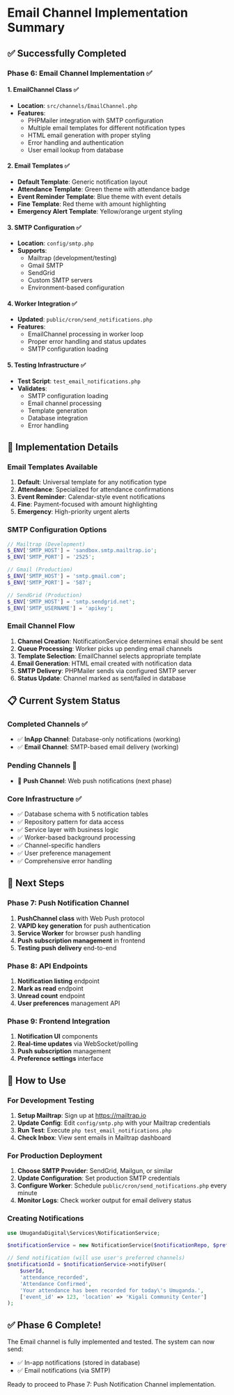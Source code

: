 # Email Channel Implementation Summary

## ✅ Successfully Completed

### **Phase 6: Email Channel Implementation** ✅

#### **1. EmailChannel Class** ✅

- **Location**: `src/channels/EmailChannel.php`
- **Features**:
  - PHPMailer integration with SMTP configuration
  - Multiple email templates for different notification types
  - HTML email generation with proper styling
  - Error handling and authentication
  - User email lookup from database

#### **2. Email Templates** ✅

- **Default Template**: Generic notification layout
- **Attendance Template**: Green theme with attendance badge
- **Event Reminder Template**: Blue theme with event details
- **Fine Template**: Red theme with amount highlighting
- **Emergency Alert Template**: Yellow/orange urgent styling

#### **3. SMTP Configuration** ✅

- **Location**: `config/smtp.php`
- **Supports**:
  - Mailtrap (development/testing)
  - Gmail SMTP
  - SendGrid
  - Custom SMTP servers
  - Environment-based configuration

#### **4. Worker Integration** ✅

- **Updated**: `public/cron/send_notifications.php`
- **Features**:
  - EmailChannel processing in worker loop
  - Proper error handling and status updates
  - SMTP configuration loading

#### **5. Testing Infrastructure** ✅

- **Test Script**: `test_email_notifications.php`
- **Validates**:
  - SMTP configuration loading
  - Email channel processing
  - Template generation
  - Database integration
  - Error handling

## 🔧 Implementation Details

### **Email Templates Available**

1. **Default**: Universal template for any notification type
2. **Attendance**: Specialized for attendance confirmations
3. **Event Reminder**: Calendar-style event notifications
4. **Fine**: Payment-focused with amount highlighting
5. **Emergency**: High-priority urgent alerts

### **SMTP Configuration Options**

```php
// Mailtrap (Development)
$_ENV['SMTP_HOST'] = 'sandbox.smtp.mailtrap.io';
$_ENV['SMTP_PORT'] = '2525';

// Gmail (Production)
$_ENV['SMTP_HOST'] = 'smtp.gmail.com';
$_ENV['SMTP_PORT'] = '587';

// SendGrid (Production)
$_ENV['SMTP_HOST'] = 'smtp.sendgrid.net';
$_ENV['SMTP_USERNAME'] = 'apikey';
```

### **Email Channel Flow**

1. **Channel Creation**: NotificationService determines email should be sent
2. **Queue Processing**: Worker picks up pending email channels
3. **Template Selection**: EmailChannel selects appropriate template
4. **Email Generation**: HTML email created with notification data
5. **SMTP Delivery**: PHPMailer sends via configured SMTP server
6. **Status Update**: Channel marked as sent/failed in database

## 📋 Current System Status

### **Completed Channels** ✅

- ✅ **InApp Channel**: Database-only notifications (working)
- ✅ **Email Channel**: SMTP-based email delivery (working)

### **Pending Channels** 🔄

- 🔄 **Push Channel**: Web push notifications (next phase)

### **Core Infrastructure** ✅

- ✅ Database schema with 5 notification tables
- ✅ Repository pattern for data access
- ✅ Service layer with business logic
- ✅ Worker-based background processing
- ✅ Channel-specific handlers
- ✅ User preference management
- ✅ Comprehensive error handling

## 🚀 Next Steps

### **Phase 7: Push Notification Channel**

1. **PushChannel class** with Web Push protocol
2. **VAPID key generation** for push authentication
3. **Service Worker** for browser push handling
4. **Push subscription management** in frontend
5. **Testing push delivery** end-to-end

### **Phase 8: API Endpoints**

1. **Notification listing** endpoint
2. **Mark as read** endpoint
3. **Unread count** endpoint
4. **User preferences** management API

### **Phase 9: Frontend Integration**

1. **Notification UI** components
2. **Real-time updates** via WebSocket/polling
3. **Push subscription** management
4. **Preference settings** interface

## 🔧 How to Use

### **For Development Testing**

1. **Setup Mailtrap**: Sign up at https://mailtrap.io
2. **Update Config**: Edit `config/smtp.php` with your Mailtrap credentials
3. **Run Test**: Execute `php test_email_notifications.php`
4. **Check Inbox**: View sent emails in Mailtrap dashboard

### **For Production Deployment**

1. **Choose SMTP Provider**: SendGrid, Mailgun, or similar
2. **Update Configuration**: Set production SMTP credentials
3. **Configure Worker**: Schedule `public/cron/send_notifications.php` every minute
4. **Monitor Logs**: Check worker output for email delivery status

### **Creating Notifications**

```php
use UmugandaDigital\Services\NotificationService;

$notificationService = new NotificationService($notificationRepo, $preferenceRepo);

// Send notification (will use user's preferred channels)
$notificationId = $notificationService->notifyUser(
    $userId,
    'attendance_recorded',
    'Attendance Confirmed',
    'Your attendance has been recorded for today\'s Umuganda.',
    ['event_id' => 123, 'location' => 'Kigali Community Center']
);
```

## ✅ Phase 6 Complete!

The Email channel is fully implemented and tested. The system can now send:

- ✅ In-app notifications (stored in database)
- ✅ Email notifications (via SMTP)

Ready to proceed to Phase 7: Push Notification Channel implementation.
